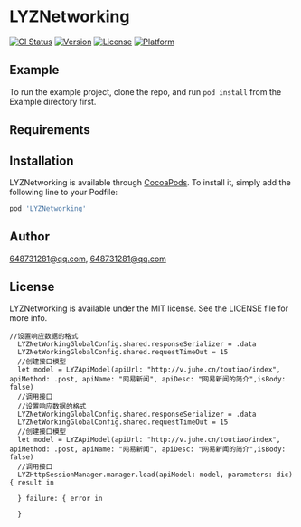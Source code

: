 # LYZNetworking

[![CI Status](https://img.shields.io/travis/648731281@qq.com/LYZNetworking.svg?style=flat)](https://travis-ci.org/648731281@qq.com/LYZNetworking)
[![Version](https://img.shields.io/cocoapods/v/LYZNetworking.svg?style=flat)](https://cocoapods.org/pods/LYZNetworking)
[![License](https://img.shields.io/cocoapods/l/LYZNetworking.svg?style=flat)](https://cocoapods.org/pods/LYZNetworking)
[![Platform](https://img.shields.io/cocoapods/p/LYZNetworking.svg?style=flat)](https://cocoapods.org/pods/LYZNetworking)

## Example

To run the example project, clone the repo, and run `pod install` from the Example directory first.

## Requirements

## Installation

LYZNetworking is available through [CocoaPods](https://cocoapods.org). To install
it, simply add the following line to your Podfile:

```ruby
pod 'LYZNetworking'
```

## Author

648731281@qq.com, 648731281@qq.com

## License

LYZNetworking is available under the MIT license. See the LICENSE file for more info.
```
//设置响应数据的格式
  LYZNetWorkingGlobalConfig.shared.responseSerializer = .data
  LYZNetWorkingGlobalConfig.shared.requestTimeOut = 15
  //创建接口模型
  let model = LYZApiModel(apiUrl: "http://v.juhe.cn/toutiao/index", apiMethod: .post, apiName: "网易新闻", apiDesc: "网易新闻的简介",isBody: false)
  //调用接口
  //设置响应数据的格式
  LYZNetWorkingGlobalConfig.shared.responseSerializer = .data
  LYZNetWorkingGlobalConfig.shared.requestTimeOut = 15
  //创建接口模型
  let model = LYZApiModel(apiUrl: "http://v.juhe.cn/toutiao/index", apiMethod: .post, apiName: "网易新闻", apiDesc: "网易新闻的简介",isBody: false)
  //调用接口
  LYZHttpSessionManager.manager.load(apiModel: model, parameters: dic) { result in
            
  } failure: { error in
            
  }

```
